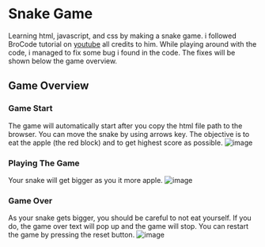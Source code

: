 # **Snake Game**
Learning html, javascript, and css by making a snake game. i followed BroCode tutorial on [youtube](https://youtu.be/Je0B3nHhKmM) all credits to him. While playing around with the code, i managed to fix some bug i found in the code. The fixes will be shown below the game overview. 

## **Game Overview**

### Game Start
The game will automatically start after you copy the html file path to the browser. You can move the snake by using arrows key. The objective is to eat the apple (the red block) and to get highest score as possible.
![image](https://user-images.githubusercontent.com/115076652/215306272-200b439d-698d-4c62-9785-5943e924f755.png)


### Playing The Game
Your snake will get bigger as you it more apple.
![image](https://user-images.githubusercontent.com/115076652/215306344-b65ec23f-d91c-4727-b5c2-b093baf4611c.png)


### Game Over
As your snake gets bigger, you should be careful to not eat yourself. If you do, the game over text will pop up and the game will stop. You can restart the game by pressing the reset button.
![image](https://user-images.githubusercontent.com/115076652/215306414-3d9a23dc-5e30-42b7-989b-7042031abad6.png)




